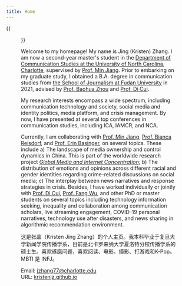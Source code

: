 ```yaml
---
title: Home
---
```


{{<figure src="/image/Myself.jpg" caption="World Erotic Arts Museum, Miami. Photo by myself in December 2022. ">}}

Welcome to my homepage! My name is Jing (Kristen) Zhang. I am now a second-year master's student in the [Department of Communication Studies at the University of North Carolina, Charlotte](https://communication.charlotte.edu/), supervised by [Prof. Min Jiang](https://pages.charlotte.edu/min-jiang/). Prior to embarking on my graduate study, I obtained a B.A. degree in communication studies from [the School of Journalism at Fudan University](http://www.xwxy.fudan.edu.cn/n1339/index.html) in 2021, advised by [Prof. Baohua Zhou](http://www.xwxy.fudan.edu.cn/dm/Show.aspx?info_lb=4&flag=4&info_id=7) and [Prof. Di Cui](https://www.researchgate.net/profile/Di-Cui-9). 

My research interests encompass a wide spectrum, including communication technology and society, social media and identity politics, media platform, and crisis management. By now, I have presented at several top conferences in communication studies, including ICA, IAMCR, and NCA. 

Currently, I am collaborating with [Prof. Min Jiang](https://pages.charlotte.edu/min-jiang/), [Prof. Bianca Reisdorf](https://www.biancareisdorf.com/), and [Prof. Erin Basinger](https://www.erinbasinger.com/), on several topics. These include a) The landscape of media ownership and control dynamics in China. This is part of the worldwide research project [*Global Media and Internet Concentration*](https://gmicp.org/); b) The distribution of emotions and opinions across different racial and gender identities regarding crime-related discussions on social media; c) The interplay between news narratives and response strategies in crisis. Besides, I have worked individually or jointly with [Prof. Di Cui](https://www.researchgate.net/profile/Di-Cui-9), [Prof. Fang Wu](https://smd.sjtu.edu.cn/english.php/teacher/detail/id/174), and other PhD or master students on several topics including technology information seeking, inequality and collaboration among communication scholars, live streaming engagement, COVID-19 personal narratives, technology use after disasters, and news sharing in algorithmic recommendation environment. 



这是张晶（Kristen Jing Zhang）的个人主页。我本科毕业于复旦大学新闻学院传播学系，目前是北卡罗来纳大学夏洛特分校传播学系的硕士生。喜欢琢磨问题，喜欢阅读、电影、摄影、打游戏和K-Pop。MBTI 是 INFJ。



Email: jzhang77@charlotte.edu\
URL: [kristenjz.github.io](https://kristenjz.github.io/)

